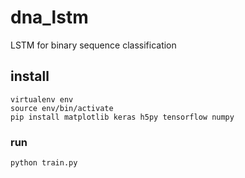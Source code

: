 # dna_lstm
LSTM for binary sequence classification

## install

```
virtualenv env
source env/bin/activate
pip install matplotlib keras h5py tensorflow numpy
```

### run

```
python train.py
```

